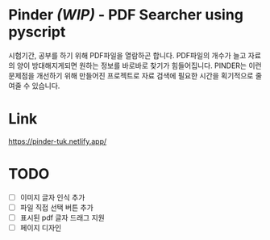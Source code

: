 # Pinder _(WIP)_ - PDF Searcher using pyscript

시험기간, 공부를 하기 위해 PDF파일을 열람하곤 합니다. PDF파일의 개수가 늘고 자료의 양이 방대해지게되면 원하는 정보를 바로바로 찾기가 힘들어집니다.
PINDER는 이런 문제점을 개선하기 위해 만들어진 프로젝트로 자료 검색에 필요한 시간을 획기적으로 줄여줄 수 있습니다.

# Link

https://pinder-tuk.netlify.app/

# TODO

- [ ] 이미지 글자 인식 추가
- [ ] 파일 직접 선택 버튼 추가
- [ ] 표시된 pdf 글자 드래그 지원
- [ ] 페이지 디자인

